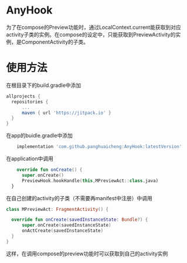 # AnyHook
为了在compose的Preview功能时，通过LocalContext.current能获取到对应activity子类的实例。在compose的设定中，只能获取到PreviewActivity的实例，是ComponentActivity的子类。

# 使用方法
  在根目录下的build.gradle中添加
  ```gradle
  allprojects {
    repositories {
        ...
        maven { url 'https://jitpack.io' }
    }
  }
  ```
  在app的buidle.gradle中添加
  ```gradle
      implementation 'com.github.panghuaicheng:AnyHook:latestVersion'
  ```
  
  在application中调用
  ```kotlin
      override fun onCreate() {
        super.onCreate()
        PreviewHook.hookHandle(this,MPreviewAct::class.java)
    }
  ```
  
  在自己创建的activity的子类（不需要再manifest中注册）中调用
  ```kotlin
  class MPreviewAct: FragmentActivity() {

    override fun onCreate(savedInstanceState: Bundle?) {
        super.onCreate(savedInstanceState)
        onActCreate(savedInstanceState)
    }
}
```

这样，在调用compose的preview功能时可以获取到自己的activity实例
